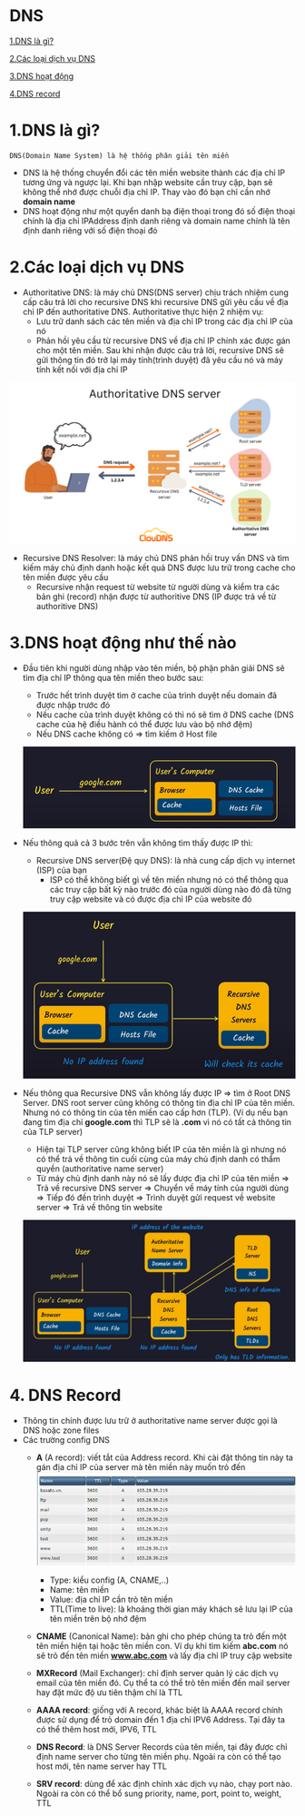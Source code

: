 # DNS

[1.DNS là gì?](#whatisdns)

[2.Các loại dịch vụ DNS](#dnsservice)

[3.DNS hoạt động](#dnswork)

[4.DNS record](#dnsrecord)



# <a name="whatisdns">1.DNS là gì?</a>

```
DNS(Domain Name System) là hệ thống phân giải tên miền
```

- DNS là hệ thống chuyển đổi các tên miền website thành các địa chỉ IP tương ứng và ngược lại. Khi bạn nhập website cần truy cập, bạn sẽ không thể nhớ được chuỗi địa chỉ IP. Thay vào đó bạn chỉ cần nhớ **domain name** 
- DNS hoạt động như một quyển danh bạ điện thoại trong đó số điện thoại chính là địa chỉ IPAddress định danh riêng và domain name chính là tên định danh riêng với số điện thoại đó

# <a name="dnsservice">2.Các loại dịch vụ DNS</a>

- Authoritative DNS: là máy chủ DNS(DNS server) chịu trách nhiệm cung cấp câu trả lời cho recursive DNS khi recursive DNS gửi yêu cầu về địa chỉ IP đến authoritative DNS. Authoritative thực hiện 2 nhiệm vụ:
    - Lưu trữ danh sách các tên miền và địa chỉ IP trong các địa chỉ IP của nó
    - Phản hồi yêu cầu từ recursive DNS về địa chỉ IP chính xác được gán cho một tên miền. Sau khi nhận được câu trả lời, recursive DNS sẽ gửi thông tin đó trở lại máy tính(trình duyệt) đã yêu cầu nó và máy tính kết nối với địa chỉ IP

![Authoritative DNS](images/authoritative-DNS-server.png)

- Recursive DNS Resolver: là máy chủ DNS phản hồi truy vấn DNS và tìm kiếm máy chủ định danh hoặc kết quả DNS được lưu trữ trong cache cho tên miền được yêu cầu
    - Recursive nhận request từ website từ người dùng và kiểm tra các bản ghi (record) nhận được từ authoritive DNS (IP được trả về từ authoritive DNS)

# <a name="dnswork">3.DNS hoạt động như thế nào</a>

- Đầu tiên khi người dùng nhập vào tên miền, bộ phận phân giải DNS sẽ tìm địa chỉ IP thông qua tên miền theo bước sau:
    - Trước hết trình duyệt tìm ở cache của trình duyệt nếu domain đã được nhập trước đó
    - Nếu cache của trình duyệt không có thì nó sẽ tìm ở DNS cache (DNS cache của hệ điều hành có thể được lưu vào bộ nhớ đệm)
    - Nếu DNS cache không có => tìm kiếm ở Host file

    ![DNS work 1](images/dns-work1.png)

- Nếu thông quả cả 3 bước trên vẫn không tìm thấy được IP thì:
    - Recursive DNS server(Đệ quy DNS): là nhà cung cấp dịch vụ internet (ISP) của bạn
        - ISP có thể không biết gì về tên miền nhưng nó có thể thông qua các truy cập bất kỳ nào trước đó của người dùng nào đó đã từng truy cập website và có được địa chỉ IP của website đó

    ![DNS work 2](images/dns-work-2.png)

- Nếu thông qua Recursive DNS vẫn không lấy được IP => tìm ở Root DNS Server. DNS root server cũng không có thông tin địa chỉ IP của tên miền. Nhưng nó có thông tin của tên miền cao cấp hơn (TLP). (Ví dụ nếu bạn đang tìm địa chỉ **google.com** thì TLP sẽ là **.com** vì nó có tất cả thông tin của TLP server)
    - Hiện tại TLP server cũng không biết IP của tên miền là gì nhưng nó có thể trả về thông tin cuối cùng của máy chủ định danh có thẩm quyền (authoritative name server)
    - Từ máy chủ định danh này nó sẽ lấy được địa chỉ IP của tên miền => Trả về recursive DNS server => Chuyển về máy tính của người dùng => Tiếp đó đến trình duyệt => Trình duyệt gửi request về website server => Trả về thông tin website

    ![DNS work 3](images/dns-work-3.png)


# <a name="dnsrecord">4. DNS Record</a>

- Thông tin chính được lưu trữ ở authoritative name server được gọi là DNS hoặc zone files
- Các trường config DNS
    - **A** (A record): viết tắt của Address record. Khi cài đặt thông tin này ta gán địa chỉ IP của server mà tên miền này muốn trỏ đến
    ![A record](images/A-record.png) 
        - Type: kiểu config (A, CNAME,..)
        - Name: tên miền
        - Value: địa chỉ IP cần trỏ tên miền
        - TTL(Time to live): là khoảng thời gian máy khách sẽ lưu lại IP của tên miền trên bộ nhớ đệm
    
    - **CNAME** (Canonical Name): bản ghi cho phép chúng ta trỏ đến một tên miền hiện tại hoặc tên miền con. Ví dụ khi tìm kiếm **abc.com** nó sẽ trỏ đến tên miền **www.abc.com** và lấy địa chỉ IP truy cập website
    - **MXRecord** (Mail Exchanger): chỉ định server quản lý các dịch vụ email của tên miền đó. Cụ thể ta có thể trỏ tên miền đến mail server hay đặt mức độ ưu tiên thậm chí là TTL
    - **AAAA record**: giống với A record, khác biệt là AAAA record chính được sử dụng để trỏ domain đến 1 địa chỉ IPV6 Address. Tại đây ta có thể thêm host mới, IPV6, TTL
    - **DNS Record**: là DNS Server Records của tên miền, tại đây được chỉ định name server cho từng tên miền phụ. Ngoài ra còn có thể tạo host mới, tên name server hay TTL
    - **SRV record**: dùng để xác định chính xác dịch vụ nào, chạy port nào. Ngoài ra còn có thể bổ sung priority, name, port, point to, weight, TTL